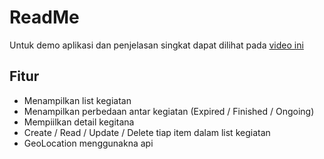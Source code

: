 # ReadMe


Untuk demo aplikasi dan penjelasan singkat dapat dilihat pada [video ini](https://drive.google.com/file/d/1558xz2X-FviBIjaK4JXiysQzWwMrKoW8/view?usp=drivesdk)

## Fitur

- Menampilkan list kegiatan
- Menampilkan perbedaan antar kegiatan (Expired / Finished / Ongoing)
- Mempiilkan detail kegitana
- Create / Read / Update / Delete tiap item dalam list kegiatan
- GeoLocation menggunakna api

